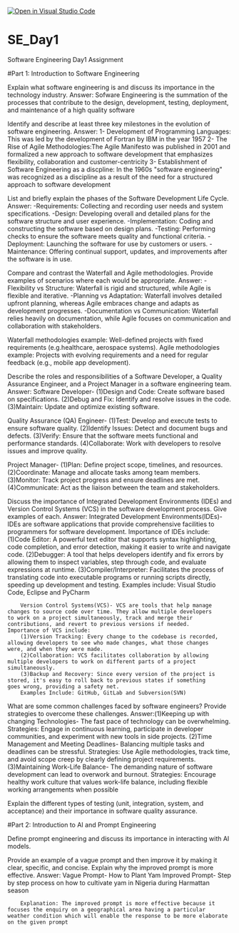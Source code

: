 [![Open in Visual Studio Code](https://classroom.github.com/assets/open-in-vscode-2e0aaae1b6195c2367325f4f02e2d04e9abb55f0b24a779b69b11b9e10269abc.svg)](https://classroom.github.com/online_ide?assignment_repo_id=15571581&assignment_repo_type=AssignmentRepo)
# SE_Day1
Software Engineering Day1 Assignment

#Part 1: Introduction to Software Engineering

Explain what software engineering is and discuss its importance in the technology industry.
Answer: Sofware Engineering is the summation of the processes that contribute to the design, development, testing, deployment, and maintenance of a high quality software

Identify and describe at least three key milestones in the evolution of software engineering.
Answer: 1- Development of Programming Languages: This was led by the development of Fortran by IBM in the year 1957
        2- The Rise of Agile Methodologies:The Agile Manifesto was published in 2001 and formalized a new approach to software                     development that emphasizes flexibility, collaboration and customer-centricity 
        3- Establishment of Software Engineering as a discpline: In the 1960s "software engineering" was recognized as a discipline as             a result of the need for a structured approach to software development
        
List and briefly explain the phases of the Software Development Life Cycle.
Answer: -Requirements: Collecting and recording user needs and system specifications.
        -Design: Developing overall and detailed plans for the software structure and user experience.
        -Implementation: Coding and constructing the software based on design plans.
        -Testing: Performing checks to ensure the software meets quality and functional criteria.
        -Deployment: Launching the software for use by customers or users.
        -Maintenance: Offering continual support, updates, and improvements after the software is in use.
        
Compare and contrast the Waterfall and Agile methodologies. Provide examples of scenarios where each would be appropriate.
Answer: -Flexibility vs Structure: Waterfall is rigid and structured, while Agile is flexible and iterative.
        -Planning vs Adaptation: Waterfall involves detailed upfront planning, whereas Agile embraces change and adapts as development           progresses.
        -Documentation vs Communication: Waterfall relies heavily on documentation, while Agile focuses on communication and                     collaboration with stakeholders.
        
  Waterfall methodologies example: Well-defined projects with fixed requirements (e.g.healthcare, aerospace systems).
  Agile methodologies example: Projects with evolving requirements and a need for regular feedback (e.g., mobile app development).
  
Describe the roles and responsibilities of a Software Developer, a Quality Assurance Engineer, and a Project Manager in a software engineering team.
Answer: Software Developer- (1)Design and Code: Create software based on specifications.
                            (2)Debug and Fix: Identify and resolve issues in the code.
                            (3)Maintain: Update and optimize existing software.

  Quality Assurance (QA) Engineer- (1)Test: Develop and execute tests to ensure software quality.
                                   (2)Identify Issues: Detect and document bugs and defects.
                                   (3)Verify: Ensure that the software meets functional and performance standards.
                                   (4)Collaborate: Work with developers to resolve issues and improve quality.

  Project Manager- (1)Plan: Define project scope, timelines, and resources.
                   (2)Coordinate: Manage and allocate tasks among team members.
                   (3)Monitor: Track project progress and ensure deadlines are met.
                   (4)Communicate: Act as the liaison between the team and stakeholders.

Discuss the importance of Integrated Development Environments (IDEs) and Version Control Systems (VCS) in the software development process. Give examples of each.
Answer: Integrated Development Environments(IDEs)- IDEs are software applications that provide comprehensive facilities to programmers          for software development. Importance of IDEs include:
        (1)Code Editor: A powerful text editor that supports syntax highlighting, code completion, and error detection, making it                 easier to write and navigate code.
        (2)Debugger: A tool that helps developers identify and fix errors by allowing them to inspect variables, step through code, and            evaluate expressions at runtime.
        (3)Compiler/Interpreter: Facilitates the process of translating code into executable programs or running scripts directly,                 speeding up development and testing.
        Examples include: Visual Studio Code, Eclipse and PyCharm

        Version Control Systems(VCS)- VCS are tools that help manage changes to source code over time. They allow multiple developers           to work on a project simultaneously, track and merge their contributions, and revert to previous versions if needed.                    Importance of VCS include:
        (1)Version Tracking: Every change to the codebase is recorded, allowing developers to see who made changes, what those changes             were, and when they were made.
        (2)Collaboration: VCS facilitates collaboration by allowing multiple developers to work on different parts of a project                    simultaneously.
        (3)Backup and Recovery: Since every version of the project is stored, it's easy to roll back to previous states if something               goes wrong, providing a safety net.
        Examples Include: GitHub, GitLab and Subversion(SVN)

What are some common challenges faced by software engineers? Provide strategies to overcome these challenges.
Answer:(1)Keeping up with changing Technologies- The fast pace of technology can be overwhelming.
        Strategies: Engage in continuous learning, participate in developer communities, and experiment with new tools in side projects.
       (2)Time Management and Meeting Deadlines- Balancing multiple tasks and deadlines can be stressful.
        Strategies: Use Agile methodologies, track time, and avoid scope creep by clearly defining project requirements. 
       (3)Maintaining Work-Life Balance- The demanding nature of software development can lead to overwork and burnout.
        Strategies: Encourage healthy work culture that values work-life balance, including flexible working arrangements when possible
        
Explain the different types of testing (unit, integration, system, and acceptance) and their importance in software quality assurance.


#Part 2: Introduction to AI and Prompt Engineering


Define prompt engineering and discuss its importance in interacting with AI models.


Provide an example of a vague prompt and then improve it by making it clear, specific, and concise. Explain why the improved prompt is more effective.
Answer: Vague Prompt- How to Plant Yam
        Improved Prompt- Step by step process on how to cultivate yam in Nigeria during Harmattan season

        Explanation: The improved prompt is more effective because it focuses the enquiry on a geographical area having a particular            weather condition which will enable the response to be more elaborate on the given prompt
